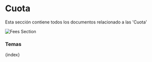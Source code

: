 # Cuota

Esta sección contiene todos los documentos relacionado a las 'Cuota'

<img class="screenshot" alt="Fees Section" src="{{docs_base_url}}/assets/img/education/fees/fees-section.png">

### Temas

{index}
